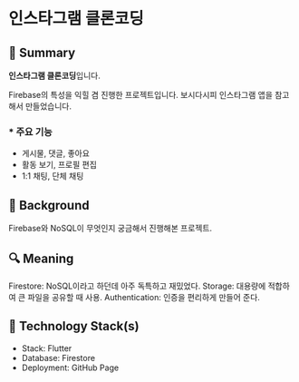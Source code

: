 # **인스타그램 클론코딩**

## 📌 **Summary**

**인스타그램 클론코딩**입니다.

Firebase의 특성을 익힐 겸 진행한 프로젝트입니다.
보시다시피 인스타그램 앱을 참고해서 만들었습니다.

### * **주요 기능**

- 게시물, 댓글, 좋아요
- 활동 보기, 프로필 편집
- 1:1 채팅, 단체 채팅

## 🤔 **Background**

Firebase와 NoSQL이 무엇인지 궁금해서 진행해본 프로젝트.

## 🔍 **Meaning**

Firestore: NoSQL이라고 하던데 아주 독특하고 재밌었다.
Storage: 대용량에 적합하여 큰 파일을 공유할 때 사용.
Authentication: 인증을 편리하게 만들어 준다.

## 🔨 **Technology Stack(s)**

- Stack: Flutter
- Database: Firestore
- Deployment: GitHub Page
